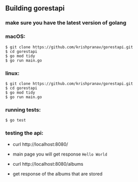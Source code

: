 ## Building gorestapi

### make sure you have the latest version of golang

### macOS:
```
$ git clone https://github.com/krishpranav/gorestapi.git
$ cd gorestapi
$ go mod tidy 
$ go run main.go
```

### linux:
```
$ git clone https://github.com/krishpranav/gorestapi.git
$ cd gorestapi
$ go mod tidy 
$ go run main.go
```

### running tests:
```
$ go test
```

### testing the api:

- curl http://localhost:8080/
- main page you will get response ```Hello World```


- curl http://localhost:8080/albums
- get response of the albums that are stored